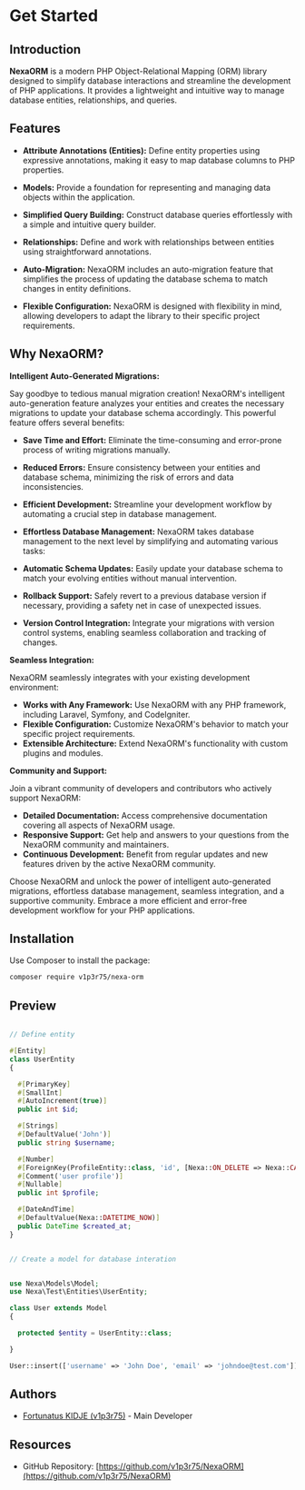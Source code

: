 # **Get Started**

## Introduction

**NexaORM** is a modern PHP Object-Relational Mapping (ORM) library designed to simplify database interactions and streamline the development of PHP applications. It provides a lightweight and intuitive way to manage database entities, relationships, and queries.

## Features

- **Attribute Annotations (Entities):** Define entity properties using expressive annotations, making it easy to map database columns to PHP properties.

- **Models:** Provide a foundation for representing and managing data objects within the application.

- **Simplified Query Building:** Construct database queries effortlessly with a simple and intuitive query builder.

- **Relationships:** Define and work with relationships between entities using straightforward annotations.

- **Auto-Migration:** NexaORM includes an auto-migration feature that simplifies the process of updating the database schema to match changes in entity definitions.

- **Flexible Configuration:** NexaORM is designed with flexibility in mind, allowing developers to adapt the library to their specific project requirements.

## Why NexaORM?

**Intelligent Auto-Generated Migrations:**

Say goodbye to tedious manual migration creation! NexaORM's intelligent auto-generation feature analyzes your entities and creates the necessary migrations to update your database schema accordingly. This powerful feature offers several benefits:

- **Save Time and Effort:** Eliminate the time-consuming and error-prone process of writing migrations manually.
- **Reduced Errors:** Ensure consistency between your entities and database schema, minimizing the risk of errors and data inconsistencies.
- **Efficient Development:** Streamline your development workflow by automating a crucial step in database management.

- **Effortless Database Management:** NexaORM takes database management to the next level by simplifying and automating various tasks:

- **Automatic Schema Updates:** Easily update your database schema to match your evolving entities without manual intervention.
- **Rollback Support:** Safely revert to a previous database version if necessary, providing a safety net in case of unexpected issues.
- **Version Control Integration:** Integrate your migrations with version control systems, enabling seamless collaboration and tracking of changes.

**Seamless Integration:**

NexaORM seamlessly integrates with your existing development environment:

* **Works with Any Framework:** Use NexaORM with any PHP framework, including Laravel, Symfony, and CodeIgniter.
* **Flexible Configuration:** Customize NexaORM's behavior to match your specific project requirements.
* **Extensible Architecture:** Extend NexaORM's functionality with custom plugins and modules.

**Community and Support:**

Join a vibrant community of developers and contributors who actively support NexaORM:

- **Detailed Documentation:** Access comprehensive documentation covering all aspects of NexaORM usage.
- **Responsive Support:** Get help and answers to your questions from the NexaORM community and maintainers.
- **Continuous Development:** Benefit from regular updates and new features driven by the active NexaORM community.

Choose NexaORM and unlock the power of intelligent auto-generated migrations, effortless database management, seamless integration, and a supportive community. Embrace a more efficient and error-free development workflow for your PHP applications.


## Installation

Use Composer to install the package:

```bash
composer require v1p3r75/nexa-orm
```

## Preview

```php

// Define entity

#[Entity]
class UserEntity
{

  #[PrimaryKey]
  #[SmallInt]
  #[AutoIncrement(true)]
  public int $id;

  #[Strings]
  #[DefaultValue('John')]
  public string $username;

  #[Number]
  #[ForeignKey(ProfileEntity::class, 'id', [Nexa::ON_DELETE => Nexa::CASCADE, Nexa::ON_UPDATE => Nexa::CASCADE])]
  #[Comment('user profile')]
  #[Nullable]
  public int $profile;

  #[DateAndTime]
  #[DefaultValue(Nexa::DATETIME_NOW)]
  public DateTime $created_at;
}
```

```php

// Create a model for database interation


use Nexa\Models\Model;
use Nexa\Test\Entities\UserEntity;

class User extends Model
{

  protected $entity = UserEntity::class;

}

User::insert(['username' => 'John Doe', 'email' => 'johndoe@test.com'])

```

## Authors

- [Fortunatus KIDJE (v1p3r75)](https://github.com/v1p3r75) - Main Developer

## Resources

- GitHub Repository: [https://github.com/v1p3r75/NexaORM](https://github.com/v1p3r75/NexaORM)
